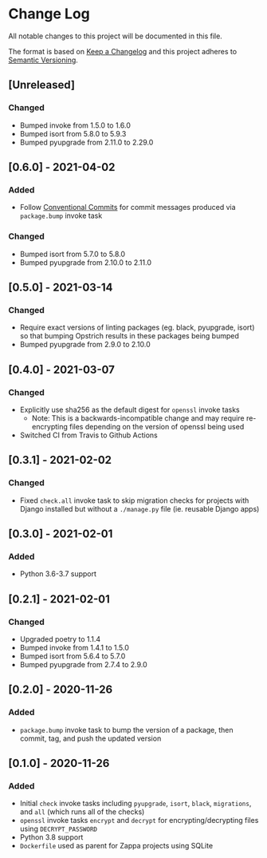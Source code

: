 # Change Log
All notable changes to this project will be documented in this file.

The format is based on [Keep a Changelog](http://keepachangelog.com/)
and this project adheres to [Semantic Versioning](http://semver.org/).

## [Unreleased]

### Changed
- Bumped invoke from 1.5.0 to 1.6.0
- Bumped isort from 5.8.0 to 5.9.3
- Bumped pyupgrade from 2.11.0 to 2.29.0

## [0.6.0] - 2021-04-02

### Added
- Follow [Conventional Commits](https://www.conventionalcommits.org/) for commit messages produced via `package.bump` invoke task

### Changed
- Bumped isort from 5.7.0 to 5.8.0
- Bumped pyupgrade from 2.10.0 to 2.11.0

## [0.5.0] - 2021-03-14

### Changed
- Require exact versions of linting packages (eg. black, pyupgrade, isort) so that bumping Opstrich results in these packages being bumped
- Bumped pyupgrade from 2.9.0 to 2.10.0

## [0.4.0] - 2021-03-07

### Changed
- Explicitly use sha256 as the default digest for `openssl` invoke tasks
  - Note: This is a backwards-incompatible change and may require re-encrypting files depending on the version of openssl being used
- Switched CI from Travis to Github Actions

## [0.3.1] - 2021-02-02

### Changed
- Fixed `check.all` invoke task to skip migration checks for projects with Django installed but without a `./manage.py` file (ie. reusable Django apps)

## [0.3.0] - 2021-02-01

### Added
- Python 3.6-3.7 support

## [0.2.1] - 2021-02-01

### Changed
- Upgraded poetry to 1.1.4
- Bumped invoke from 1.4.1 to 1.5.0
- Bumped isort from 5.6.4 to 5.7.0
- Bumped pyupgrade from 2.7.4 to 2.9.0

## [0.2.0] - 2020-11-26

### Added
- `package.bump` invoke task to bump the version of a package, then commit, tag, and push the updated version

## [0.1.0] - 2020-11-26

### Added
- Initial `check` invoke tasks including `pyupgrade`, `isort`, `black`, `migrations`, and `all` (which runs all of the checks)
- `openssl` invoke tasks `encrypt` and `decrypt` for encrypting/decrypting files using `DECRYPT_PASSWORD`
- Python 3.8 support
- `Dockerfile` used as parent for Zappa projects using SQLite
